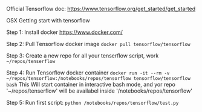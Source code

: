 Official Tensorflow doc: https://www.tensorflow.org/get_started/get_started


OSX Getting start with tensorflow

Step 1: Install docker https://www.docker.com/

Step 2: Pull Tensorflow docker image `docker pull tensorflow/tensorflow`

Step 3: Create a new repo for all your tenserflow script, work `~/repos/tenserflow`

Step 4: Run Tensorflow docker container
        `docker run -it --rm -v ~/repos/tensorflow:/notebooks/repos/tensorflow tensorflow/tensorflow bash`
        This Will start container in interactive bash mode, and yor repo '~/repos/tenserflow' will be availabel inside '/notebooks/repos/tensorflow'

Step 5: Run first script: `python /notebooks/repos/tensorflow/test.py`
